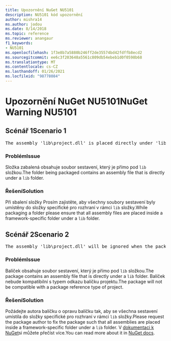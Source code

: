 ```yaml
---
title: Upozornění NuGet NU5101
description: NU5101 kód upozornění
author: mishra14
ms.author: jodou
ms.date: 8/14/2018
ms.topic: reference
ms.reviewer: anangaur
f1_keywords:
- NU5101
ms.openlocfilehash: 1f3e8b7a5880b246ff2de35574bd42fdffb8ecd2
ms.sourcegitcommit: ee6c3f203648a5561c809db54ebeb1d0f0598b68
ms.translationtype: MT
ms.contentlocale: cs-CZ
ms.lasthandoff: 01/26/2021
ms.locfileid: "98778084"
---
```

# <a name="nuget-warning-nu5101"></a><span data-ttu-id="272e9-103">Upozornění NuGet NU5101</span><span class="sxs-lookup"><span data-stu-id="272e9-103">NuGet Warning NU5101</span></span>

## <a name="scenario-1"></a><span data-ttu-id="272e9-104">Scénář 1</span><span class="sxs-lookup"><span data-stu-id="272e9-104">Scenario 1</span></span>
<pre>The assembly 'lib\project.dll' is placed directly under 'lib' folder. It is recommended that assemblies be placed inside a framework-specific folder. Move it into a framework-specific folder.</pre>

### <a name="issue"></a><span data-ttu-id="272e9-105">Problém</span><span class="sxs-lookup"><span data-stu-id="272e9-105">Issue</span></span>

<span data-ttu-id="272e9-106">Složka zabalená obsahuje soubor sestavení, který je přímo pod `lib` složkou.</span><span class="sxs-lookup"><span data-stu-id="272e9-106">The folder being packaged contains an assembly file that is directly under a `lib` folder.</span></span>


### <a name="solution"></a><span data-ttu-id="272e9-107">Řešení</span><span class="sxs-lookup"><span data-stu-id="272e9-107">Solution</span></span>

<span data-ttu-id="272e9-108">Při sbalení složky Prosím zajistěte, aby všechny soubory sestavení byly umístěny do složky specifické pro rozhraní v rámci `lib` složky.</span><span class="sxs-lookup"><span data-stu-id="272e9-108">While packaging a folder please ensure that all assembly files are placed inside a framework-specific folder under a `lib` folder.</span></span>


## <a name="scenario-2"></a><span data-ttu-id="272e9-109">Scénář 2</span><span class="sxs-lookup"><span data-stu-id="272e9-109">Scenario 2</span></span>
<pre>The assembly 'lib\project.dll' will be ignored when the package is installed after the migration.</pre>

### <a name="issue"></a><span data-ttu-id="272e9-110">Problém</span><span class="sxs-lookup"><span data-stu-id="272e9-110">Issue</span></span>

<span data-ttu-id="272e9-111">Balíček obsahuje soubor sestavení, který je přímo pod `lib` složkou.</span><span class="sxs-lookup"><span data-stu-id="272e9-111">The package contains an assembly file that is directly under a `lib` folder.</span></span> <span data-ttu-id="272e9-112">Balíček nebude kompatibilní s typem odkazu balíčku projektu.</span><span class="sxs-lookup"><span data-stu-id="272e9-112">The package will not be compatible with a package reference type of project.</span></span>


### <a name="solution"></a><span data-ttu-id="272e9-113">Řešení</span><span class="sxs-lookup"><span data-stu-id="272e9-113">Solution</span></span>

<span data-ttu-id="272e9-114">Požádejte autora balíčku o opravu balíčku tak, aby se všechna sestavení umístila do složky specifické pro rozhraní v rámci `lib` složky.</span><span class="sxs-lookup"><span data-stu-id="272e9-114">Please request the package author to fix the package such that all assemblies are placed inside a framework-specific folder under a `lib` folder.</span></span> <span data-ttu-id="272e9-115">V [dokumentaci k NuGet](../../consume-packages/migrate-packages-config-to-package-reference.md)si můžete přečíst více.</span><span class="sxs-lookup"><span data-stu-id="272e9-115">You can read more about it in [NuGet docs](../../consume-packages/migrate-packages-config-to-package-reference.md).</span></span>
